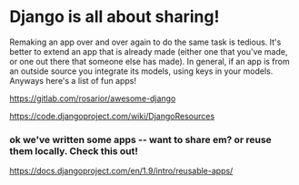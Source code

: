 # Django is all about sharing!

Remaking an app over and over again to do the same task is tedious.  It's better to extend an app that is already made (either one that you've made, or one out there that someone else has made).  In general, if an app is from an outside source you integrate its models, using keys in your models.  Anyways here's a list of fun apps!

https://gitlab.com/rosarior/awesome-django

https://code.djangoproject.com/wiki/DjangoResources

### ok we've written some apps -- want to share em? or reuse them locally.  Check this out!

https://docs.djangoproject.com/en/1.9/intro/reusable-apps/
